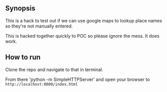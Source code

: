 ## Synopsis

This is a hack to test out if we can use google maps to lookup place names so they're not manually entered. 

This is hacked together quickly to POC so please ignore the mess. It does work.

## How to run

Clone the repo and navigate to that in terminal.

From there 'python -m SimpleHTTPServer' and open your browser to `http://localhost:8000/index.html`